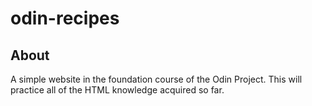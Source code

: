 # odin-recipes

## About
A simple website in the foundation course of the Odin Project. This will practice all of the HTML knowledge acquired so far.